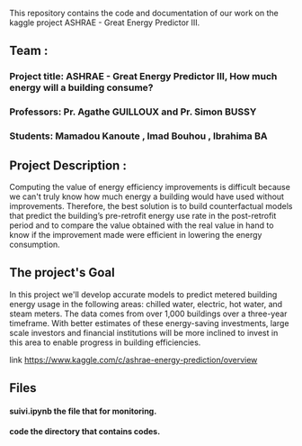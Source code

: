 This repository contains the code and documentation of our work on the kaggle project ASHRAE - Great Energy Predictor III.
## Team :
### Project title: ASHRAE - Great Energy Predictor III, How much energy will a building consume?

### Professors:  Pr. Agathe GUILLOUX and Pr. Simon BUSSY

### Students: Mamadou Kanoute , Imad Bouhou , Ibrahima BA

## Project Description :

Computing the value of energy efficiency improvements is difficult because we can't truly know how much energy a building would have used without improvements. 
Therefore, the best solution is to build counterfactual models that predict the building’s pre-retrofit energy use rate in the post-retrofit period and to compare the value obtained with the real value in hand to know if the improvement made were efficient in lowering the energy consumption.

## The project's Goal

In this project we'll develop accurate models to predict metered building energy usage in the following areas: chilled water, electric, hot water, and steam meters.
The data comes from over 1,000 buildings over a three-year timeframe. With better estimates of these energy-saving investments, 
large scale investors and financial institutions will be more inclined to invest in this area to enable progress in building efficiencies.

link https://www.kaggle.com/c/ashrae-energy-prediction/overview

## Files
#### suivi.ipynb the file that for monitoring.
#### code the directory that contains codes.
